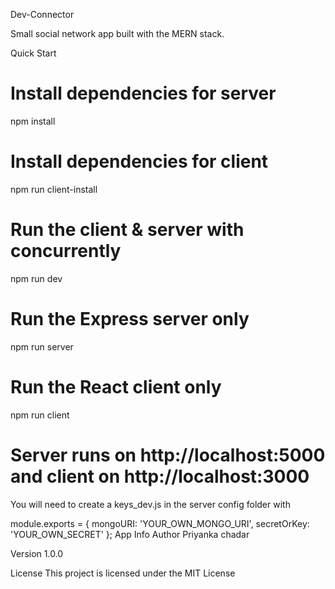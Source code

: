 
Dev-Connector

Small social network app built with the MERN stack.

Quick Start
# Install dependencies for server
npm install

# Install dependencies for client
npm run client-install

# Run the client & server with concurrently
npm run dev

# Run the Express server only
npm run server

# Run the React client only
npm run client

# Server runs on http://localhost:5000 and client on http://localhost:3000
You will need to create a keys_dev.js in the server config folder with

module.exports = {
  mongoURI: 'YOUR_OWN_MONGO_URI',
  secretOrKey: 'YOUR_OWN_SECRET'
};
App Info
Author
Priyanka chadar

Version
1.0.0

License
This project is licensed under the MIT License

